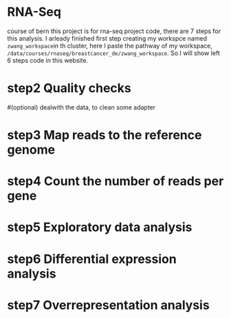 # RNA-Seq
course of bern 
this project is for rna-seq project code, there are 7 steps for this analysis. I arleady finished first step creating my workspce named ``zwang_workspace``in th cluster, here I paste the pathway of my workspace, ```/data/courses/rnaseq/breastcancer_de/zwang_workspace```. So I will show left 6 steps code in this website.
# step2 Quality checks

#(optional) dealwith the data, to clean some adapter 

#  step3  Map reads to the reference genome

# step4  Count the number of reads per gene

# step5  Exploratory data analysis

# step6  Differential expression analysis

# step7  Overrepresentation analysis

